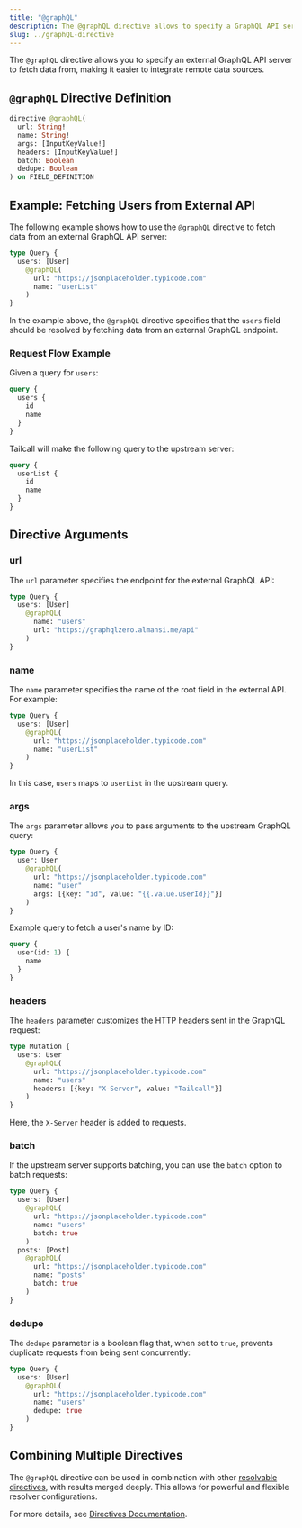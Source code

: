```yaml
---
title: "@graphQL"
description: The @graphQL directive allows to specify a GraphQL API server to fetch data from.
slug: ../graphQL-directive
---
```


The `@graphQL` directive allows you to specify an external GraphQL API server to fetch data from, making it easier to integrate remote data sources.

## `@graphQL` Directive Definition

```graphql title="Directive Definition" showLineNumbers
directive @graphQL(
  url: String!
  name: String!
  args: [InputKeyValue!]
  headers: [InputKeyValue!]
  batch: Boolean
  dedupe: Boolean
) on FIELD_DEFINITION
```

## Example: Fetching Users from External API

The following example shows how to use the `@graphQL` directive to fetch data from an external GraphQL API server:

```graphql showLineNumbers
type Query {
  users: [User]
    @graphQL(
      url: "https://jsonplaceholder.typicode.com"
      name: "userList"
    )
}
```

In the example above, the `@graphQL` directive specifies that the `users` field should be resolved by fetching data from an external GraphQL endpoint.

### Request Flow Example

Given a query for `users`:

```graphql showLineNumbers
query {
  users {
    id
    name
  }
}
```

Tailcall will make the following query to the upstream server:

```graphql showLineNumbers
query {
  userList {
    id
    name
  }
}
```

## Directive Arguments

### url

The `url` parameter specifies the endpoint for the external GraphQL API:

```graphql showLineNumbers
type Query {
  users: [User]
    @graphQL(
      name: "users"
      url: "https://graphqlzero.almansi.me/api"
    )
}
```

### name

The `name` parameter specifies the name of the root field in the external API. For example:

```graphql showLineNumbers
type Query {
  users: [User]
    @graphQL(
      url: "https://jsonplaceholder.typicode.com"
      name: "userList"
    )
}
```

In this case, `users` maps to `userList` in the upstream query.

### args

The `args` parameter allows you to pass arguments to the upstream GraphQL query:

```graphql showLineNumbers
type Query {
  user: User
    @graphQL(
      url: "https://jsonplaceholder.typicode.com"
      name: "user"
      args: [{key: "id", value: "{{.value.userId}}"}]
    )
}
```

Example query to fetch a user's name by ID:

```graphql showLineNumbers
query {
  user(id: 1) {
    name
  }
}
```

### headers

The `headers` parameter customizes the HTTP headers sent in the GraphQL request:

```graphql showLineNumbers
type Mutation {
  users: User
    @graphQL(
      url: "https://jsonplaceholder.typicode.com"
      name: "users"
      headers: [{key: "X-Server", value: "Tailcall"}]
    )
}
```

Here, the `X-Server` header is added to requests.

### batch

If the upstream server supports batching, you can use the `batch` option to batch requests:

```graphql showLineNumbers
type Query {
  users: [User]
    @graphQL(
      url: "https://jsonplaceholder.typicode.com"
      name: "users"
      batch: true
    )
  posts: [Post]
    @graphQL(
      url: "https://jsonplaceholder.typicode.com"
      name: "posts"
      batch: true
    )
}
```

### dedupe

The `dedupe` parameter is a boolean flag that, when set to `true`, prevents duplicate requests from being sent concurrently:

```graphql showLineNumbers
type Query {
  users: [User]
    @graphQL(
      url: "https://jsonplaceholder.typicode.com"
      name: "users"
      dedupe: true
    )
}
```

## Combining Multiple Directives

The `@graphQL` directive can be used in combination with other [resolvable directives](../directives.md#resolvable-directives), with results merged deeply. This allows for powerful and flexible resolver configurations.

For more details, see [Directives Documentation](../directives.md).
